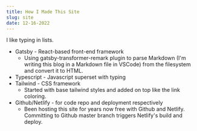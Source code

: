 ```yaml
---
title: How I Made This Site
slug: site
date: 12-16-2022
---
```

I like typing in lists. 

- Gatsby - React-based front-end framework
    - Using gatsby-transformer-remark plugin to parse Markdown (I'm writing this blog in a Markdown file in VSCode) from the filesystem and convert it to HTML.
- Typescript - Javascript superset with typing
- Tailwind - CSS framework
    - Started with base tailwind styles and added on top like the link coloring.
- Github/Netlify - for code repo and deployment respectively
    - Been hosting this site for years now free with Github and Netlify. Committing to Github master branch triggers Netlify's build and deploy.

